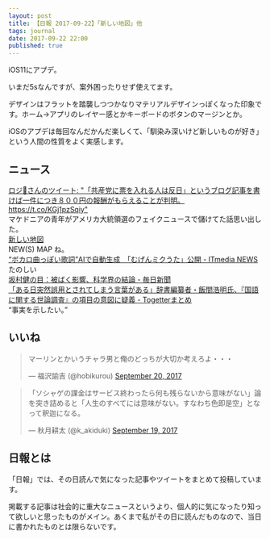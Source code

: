 ```yaml
---
layout: post
title: 【日報 2017-09-22】「新しい地図」他
tags: journal
date: 2017-09-22 22:00
published: true
---
```

iOS11にアプデ。

いまだ5sなんですが、案外困ったりせず使えてます。

デザインはフラットを踏襲しつつかなりマテリアルデザインっぽくなった印象です。ホーム→アプリのレイヤー感とかキーボードのボタンのマージンとか。

iOSのアプデは毎回なんだかんだ楽しくて、「馴染み深いけど新しいものが好き」という人間の性質をよく実感します。

## ニュース

<div class="news"><a href="https://twitter.com/logicalplz/status/910710936427651072" target="_blank">ロジ🐶さんのツイート: "「共産党に票を入れる人は反日」というブログ記事を書けば一件につき８００円の報酬がもらえることが判明。 https://t.co/KGj1pzSqiy"</a>
<div class="newscomme">マケドニアの青年がアメリカ大統領選のフェイクニュースで儲けてた話思い出した。</div>
</div>

<div class="news"><a href="https://atarashiichizu.com/" target="_blank">新しい地図</a>
<div class="newscomme">NEW(S) MAP ね。
</div>
</div>

<div class="news"><a href="http://www.itmedia.co.jp/news/articles/1709/01/news125.html" target="_blank">“ボカロ曲っぽい歌詞”AIで自動生成　「むげんミクうた」公開 - ITmedia NEWS</a>
<div class="newscomme">たのしい
</div>
</div>

<div class="news"><a href="https://mainichi.jp/articles/20170921/ddm/016/070/003000c" target="_blank">坂村健の目：被ばく影響、科学界の結論 - 毎日新聞</a>
<div class="newscomme"></div>
</div>

<div class="news"><a href="https://togetter.com/li/1153366" target="_blank">「ある日突然誤用とされてしまう言葉がある」辞書編纂者・飯間浩明氏、『国語に関する世論調査』の項目の意図に疑義 - Togetterまとめ</a>
<div class="newscomme">“事実を示したい。”
</div>
</div>


## いいね

 
<blockquote class="twitter-tweet"><p lang="ja" dir="ltr">マーリンとかいうチャラ男と俺のどっちが大切か考えろよ・・・</p>&mdash; 福沢諭吉 (@hobikurou) <a href="https://twitter.com/hobikurou/status/910492928937672705">September 20, 2017</a></blockquote>
<script async src="//platform.twitter.com/widgets.js" charset="utf-8"></script>


<blockquote class="twitter-tweet"><p lang="ja" dir="ltr">「ソシャゲの課金はサービス終わったら何も残らないから意味がない」論を突き詰めると「人生のすべてには意味がない。すなわち色即是空」となって釈迦になる。</p>&mdash; 秋月耕太 (@k_akiduki) <a href="https://twitter.com/k_akiduki/status/910029971002818565">September 19, 2017</a></blockquote>
<script async src="//platform.twitter.com/widgets.js" charset="utf-8"></script>


## 日報とは

「日報」では、その日読んで気になった記事やツイートをまとめて投稿しています。

掲載する記事は社会的に重大なニュースというより、個人的に気になったり知って欲しいと思ったものがメイン。あくまで私がその日に読んだものなので、当日に書かれたものとは限らないです。